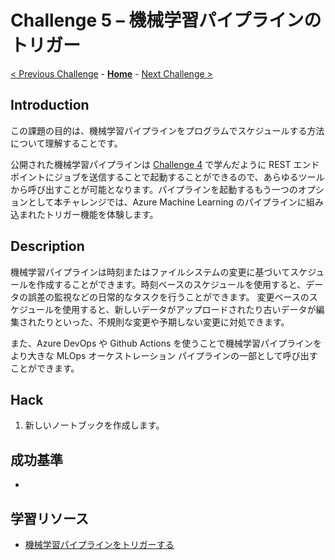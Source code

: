 # Challenge 5 – 機械学習パイプラインのトリガー

[< Previous Challenge](./Challenge-04.md) - **[Home](./README.md)** - [Next Challenge >](./Challenge-06.md)

## Introduction

この課題の目的は、機械学習パイプラインをプログラムでスケジュールする方法について理解することです。

公開された機械学習パイプラインは [Challenge 4](./Challenge-04.md) で学んだように REST エンドポイントにジョブを送信することで起動することができるので、あらゆるツールから呼び出すことが可能となります。パイプラインを起動するもう一つのオプションとして本チャレンジでは、Azure Machine Learning のパイプラインに組み込まれたトリガー機能を体験します。

## Description
機械学習パイプラインは時刻またはファイルシステムの変更に基づいてスケジュールを作成することができます。時刻ベースのスケジュールを使用すると、データの誤差の監視などの日常的なタスクを行うことができます。 変更ベースのスケジュールを使用すると、新しいデータがアップロードされたり古いデータが編集されたりといった、不規則な変更や予期しない変更に対処できます。

また、Azure DevOps や Github Actions を使うことで機械学習パイプラインをより大きな MLOps オーケストレーション パイプラインの一部として呼び出すことができます。

## Hack

1. 新しいノートブックを作成します。



## 成功基準
- 


## 学習リソース
 - [機械学習パイプラインをトリガーする](https://docs.microsoft.com/ja-jp/azure/machine-learning/how-to-trigger-published-pipeline)